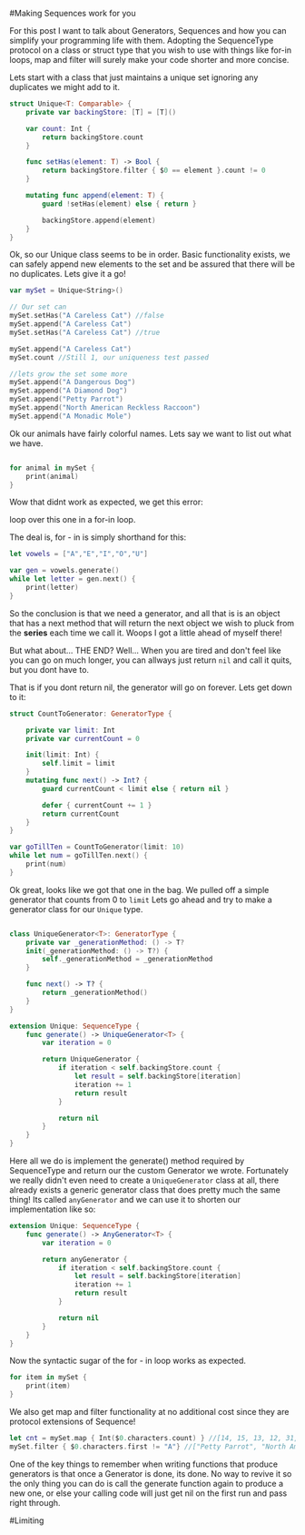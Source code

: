 #Making Sequences work for you

For this post I want to talk about Generators, Sequences and how you can simplify your programming life with them.
Adopting the SequenceType protocol on a class or struct type that you wish to use with things like for-in loops, map and filter 
will surely make your code shorter and more concise.

Lets start with a class that just maintains a unique set ignoring any duplicates we might add to it.

```swift
struct Unique<T: Comparable> {
    private var backingStore: [T] = [T]()

    var count: Int {
        return backingStore.count
    }

    func setHas(element: T) -> Bool {
        return backingStore.filter { $0 == element }.count != 0
    }

    mutating func append(element: T) {
        guard !setHas(element) else { return }

        backingStore.append(element)
    }
}
```

Ok, so our Unique class seems to be in order.
Basic functionality exists, we can safely append new elements to the set and be assured that there will be no duplicates.
Lets give it a go!

```swift
var mySet = Unique<String>()

// Our set can
mySet.setHas("A Careless Cat") //false
mySet.append("A Careless Cat")
mySet.setHas("A Careless Cat") //true

mySet.append("A Careless Cat")
mySet.count //Still 1, our uniqueness test passed

//lets grow the set some more
mySet.append("A Dangerous Dog")
mySet.append("A Diamond Dog")
mySet.append("Petty Parrot")
mySet.append("North American Reckless Raccoon")
mySet.append("A Monadic Mole")
```

Ok our animals have fairly colorful names.
Lets say we want to list out what we have.

```swift

for animal in mySet {
	print(animal)
}
```


Wow that didnt work as expected, we get this error:
![]()

loop over this one in a for-in loop.

The deal is, for - in is simply shorthand for this:

```swift
let vowels = ["A","E","I","O","U"]

var gen = vowels.generate()
while let letter = gen.next() {
    print(letter)
}

```

So the conclusion is that we need a generator, and all that is is an object that has a next method that will return the next object we wish to pluck from the **series** each time we call it. Woops I got a little ahead of myself there!
    
But what about... THE END? Well... When you are tired and don't feel like you can go on much longer, you can allways just return `nil` and call it quits, but you dont have to.

That is if you dont return nil, the generator will go on forever.
Lets get down to it:

```swift
struct CountToGenerator: GeneratorType {

    private var limit: Int
    private var currentCount = 0

    init(limit: Int) {
        self.limit = limit
    }
    mutating func next() -> Int? {
        guard currentCount < limit else { return nil }

        defer { currentCount += 1 }
        return currentCount
    }
}

var goTillTen = CountToGenerator(limit: 10)
while let num = goTillTen.next() {
    print(num)
}
```

Ok great, looks like we got that one in the bag.
   We pulled off a simple generator that counts from 0 to `limit` Lets go ahead and try to make a generator class for our `Unique` type.

```swift

class UniqueGenerator<T>: GeneratorType {
    private var _generationMethod: () -> T?
    init(_generationMethod: () -> T?) {
        self._generationMethod = _generationMethod
    }

    func next() -> T? {
        return _generationMethod()
    }
}

extension Unique: SequenceType {
    func generate() -> UniqueGenerator<T> {
        var iteration = 0

        return UniqueGenerator {
            if iteration < self.backingStore.count {
                let result = self.backingStore[iteration]
                iteration += 1
                return result
            }

            return nil
        }
    }
}
```

Here all we do is implement the generate() method required by SequenceType and return our the custom Generator we wrote.
Fortunately we really didn't even need to create a `UniqueGenerator` class at all, there already exists a generic generator class that does pretty much the same thing!
Its called `anyGenerator` and we can use it to shorten our implementation like so:

```swift
extension Unique: SequenceType {
    func generate() -> AnyGenerator<T> {
        var iteration = 0

        return anyGenerator {
            if iteration < self.backingStore.count {
                let result = self.backingStore[iteration]
                iteration += 1
                return result
            }

            return nil
        }
    }
}
```


Now the syntactic sugar of the for - in loop works as expected.

```swift
for item in mySet {
    print(item)
}
```

We also get map and filter functionality at no additional cost since they are protocol extensions of Sequence!

```swift
let cnt = mySet.map { Int($0.characters.count) } //[14, 15, 13, 12, 31, 14]
mySet.filter { $0.characters.first != "A"} //["Petty Parrot", "North American Reckless Raccoon"]
```

One of the key things to remember when writing functions that produce generators is that once a Generator is done, its done. No way to revive it so the only thing you can do is call the generate function again to produce a new one, or else your calling code will just get nil on the first run and pass right through.

#Limiting 



